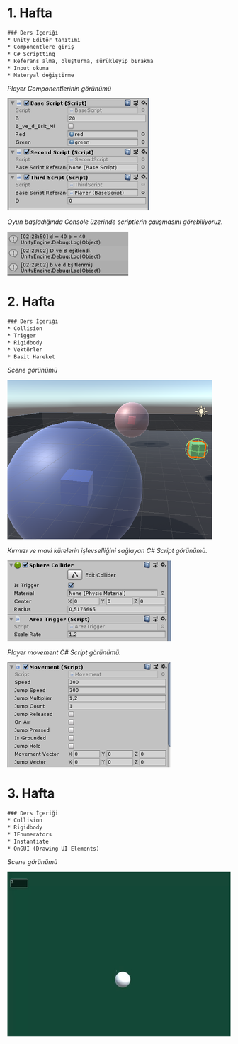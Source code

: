 # 1. Hafta

    ### Ders İçeriği
    * Unity Editör tanıtımı
    * Componentlere giriş
    * C# Scriptting
    * Referans alma, oluşturma, sürükleyip bırakma
    * Input okuma
    * Materyal değiştirme
    
*Player Componentlerinin görünümü*

![Player objesi](images/1.hafta_0.PNG?raw=true "Player")

*Oyun başladığında Console üzerinde scriptlerin çalışmasını görebiliyoruz.*

![Console](images/1.hafta_1.PNG?raw=true "Console")



# 2. Hafta

    ### Ders İçeriği
    * Collision
    * Trigger
    * Rigidbody
    * Vektörler
    * Basit Hareket 

*Scene görünümü*

![Scene](images/2.hafta_0.PNG?raw=true "Scene_2")

*Kırmızı ve mavi kürelerin işlevselliğini sağlayan C# Script görünümü.*

![AreaTrigger](images/2.hafta_1.PNG?raw=true "AreaTrigger")

*Player movement  C# Script görünümü.*

![Player](images/2.hafta_2.PNG?raw=true "Player")

# 3. Hafta

    ### Ders İçeriği
    * Collision
    * Rigidbody
    * IEnumerators 
    * Instantiate
    * OnGUI (Drawing UI Elements)
    
*Scene görünümü*

![Scene](images/3.hafta_0.gif?raw=true "Scene_3")


